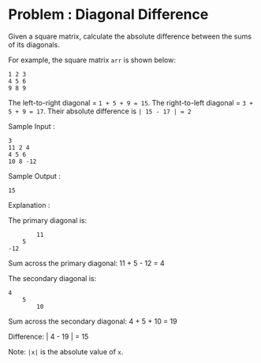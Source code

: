 # Problem : Diagonal Difference

Given a square matrix, calculate the absolute difference between the sums of its diagonals.

For example, the square matrix ```arr``` is shown below:

    1 2 3
    4 5 6
    9 8 9 

The left-to-right diagonal = ```1 + 5 + 9 = 15```.
The right-to-left diagonal = ```3 + 5 + 9 = 17```. 
Their absolute difference is ```| 15 - 17 | = 2```

Sample Input :

    3
    11 2 4
    4 5 6
    10 8 -12

Sample Output :

    15

Explanation :

The primary diagonal is:

            11
        5
    -12

Sum across the primary diagonal: 11 + 5 - 12 = 4


The secondary diagonal is:

    4
        5
            10

Sum across the secondary diagonal: 4 + 5 + 10 = 19


Difference: | 4 - 19 | = 15

Note: ```|x|``` is the absolute value of ```x```.
